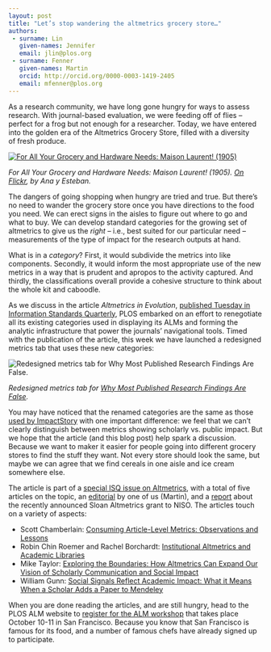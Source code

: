 ```yaml
---
layout: post
title: "Let’s stop wandering the altmetrics grocery store…"
authors:
 - surname: Lin
   given-names: Jennifer
   email: jlin@plos.org
 - surname: Fenner
   given-names: Martin
   orcid: http://orcid.org/0000-0003-1419-2405
   email: mfenner@plos.org
---
```


As a research community, we have long gone hungry for ways to assess
research. With journal-based evaluation, we were feeding off of flies –
perfect for a frog but not enough for a researcher. Today, we have
entered into the golden era of the Altmetrics Grocery Store, filled with
a diversity of fresh produce. 

[![For All Your Grocery and Hardware
Needs: Maison Laurent!
(1905)](http://farm4.staticflickr.com/3337/3194325451_e3abfb45b9.jpg)](http://www.flickr.com/photos/postaletrice/3194325451/ "For All Your Grocery and Hardware Needs: Maison Laurent! (1905) by postaletrice, on Flickr")

*For All Your Grocery and Hardware Needs: Maison Laurent! (1905). [On
Flickr](http://www.flickr.com/photos/postaletrice/3194325451/), by Ana y
Esteban.*

The dangers of going shopping when hungry are tried and true. But
there’s no need to wander the grocery store once you have directions to
the food you need. We can erect signs in the aisles to figure out where
to go and what to buy. We can develop standard categories for the
growing set of altmetrics to give us the *right* – i.e., best suited for
our particular need – measurements of the type of impact for the
research outputs at hand.

What is in a *category*? First, it would subdivide the metrics into like
components. Secondly, it would inform the most appropriate use of the
new metrics in a way that is prudent and apropos to the activity
captured. And thirdly, the classifications overall provide a cohesive
structure to think about the whole kit and caboodle.

As we discuss in the article *Altmetrics in Evolution*, [published
Tuesday in Information Standards
Quarterly](http://www.niso.org/publications/isq/2013/v25no2/lin/), PLOS
embarked on an effort to renegotiate all its existing categories used in
displaying its ALMs and forming the analytic infrastructure that power
the journals’ navigational tools. Timed with the publication of the
article, this week we have launched a redesigned metrics tab that uses
these new categories:

![Redesigned metrics tab for Why Most Published Research Findings Are
False.](/images/categories.png)

*Redesigned metrics tab for [Why Most Published Research Findings Are
False](http://dx.doi.org/10.1371/journal.pmed.0020124).*

You may have noticed that the renamed categories are the same as those
[used by
ImpactStory](http://blog.impactstory.org/2012/09/14/31524247207/) with
one important difference: we feel that we can’t clearly distinguish
between metrics showing scholarly vs. public impact. But we hope that
the article (and this blog post) help spark a discussion. Because we
want to maker it easier for people going into different grocery stores
to find the stuff they want. Not every store should look the same, but
maybe we can agree that we find cereals in one aisle and ice cream
somewhere else.

The article is part of a [special ISQ issue on
Altmetrics](http://www.niso.org/publications/isq/2013/v25no2/), with a
total of five articles on the topic, an
[editorial](http://www.niso.org/publications/isq/2013/v25no2/fenner/) by
one of us (Martin), and
a [report](http://www.niso.org/publications/isq/2013/v25no2/nr1) about
the recently announced Sloan Altmetrics grant to NISO. The articles
touch on a variety of aspects:

-   Scott Chamberlain: [Consuming Article-Level Metrics: Observations
    and
    Lessons](http://www.niso.org/publications/isq/2013/v25no2/chamberlain)
-   Robin Chin Roemer and Rachel Borchardt: [Institutional Altmetrics
    and Academic
    Libraries](http://www.niso.org/publications/isq/2013/v25no2/roemer/)
-   Mike Taylor: [Exploring the Boundaries: How Altmetrics Can Expand
    Our Vision of Scholarly Communication and Social
    Impact](http://www.niso.org/publications/isq/2013/v25no2/taylor/)
-   William Gunn: [Social Signals Reflect Academic Impact: What it Means
    When a Scholar Adds a Paper to
    Mendeley](http://www.niso.org/publications/isq/2013/v25no2/gunn/)

When you are done reading the articles, and are still hungry, head to
the PLOS ALM website to [register for the ALM
workshop](http://article-level-metrics.plos.org/alm-workshop-2013/) that
takes place October 10-11 in San Francisco. Because you know that San
Francisco is famous for its food, and a number of famous chefs have
already signed up to participate.